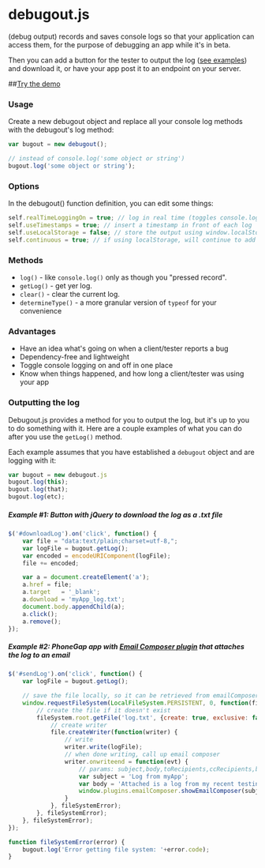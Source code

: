 debugout.js
===========

(debug output) records and saves console logs so that your application can access them, for the purpose of debugging an app while it's in beta. 

Then you can add a button for the tester to output the log ([see examples](#outputting)) and download it, or have your app post it to an endpoint on your server.

##[Try the demo](http://inorganik.github.io/debugout.js/)

### Usage

Create a new debugout object and replace all your console log methods with the debugout's log method:

```js
var bugout = new debugout();

// instead of console.log('some object or string')
bugout.log('some object or string');
```

### Options

In the debugout() function definition, you can edit some things:

```js
self.realTimeLoggingOn = true; // log in real time (toggles console.log)
self.useTimestamps = true; // insert a timestamp in front of each log
self.useLocalStorage = false; // store the output using window.localStorage()
self.continuous = true; // if using localStorage, will continue to add to the same log file each session, with dividers
```

### Methods

- `log()` - like `console.log()` only as though you "pressed record".
- `getLog()` - get yer log.
- `clear()` - clear the current log.
- `determineType()` - a more granular version of `typeof` for your convenience

### Advantages

- Have an idea what's going on when a client/tester reports a bug
- Dependency-free and lightweight
- Toggle console logging on and off in one place
- Know when things happened, and how long a client/tester was using your app

### Outputting the log <a name="outputting"></a>

Debugout.js provides a method for you to output the log, but it's up to you to do something with it. Here are a couple examples of what you can do after you use the `getLog()` method.

Each example assumes that you have established a `debugout` object and are logging with it:

```js
var bugout = new debugout.js
bugout.log(this);
bugout.log(that);
bugout.log(etc);
```

##### Example #1: Button with jQuery to download the log as a .txt file

```js
$('#downloadLog').on('click', function() {
	var file = "data:text/plain;charset=utf-8,";
	var logFile = bugout.getLog();
	var encoded = encodeURIComponent(logFile);
	file += encoded;

	var a = document.createElement('a');
	a.href = file;
	a.target   = '_blank';
	a.download = 'myApp_log.txt';
	document.body.appendChild(a);
	a.click();
	a.remove();
});

```

##### Example #2: PhoneGap app with [Email Composer plugin](https://github.com/inorganik/cordova-emailComposerWithAttachments) that attaches the log to an email

```js
$('#sendLog').on('click', function() {
	var logFile = bugout.getLog();

	// save the file locally, so it can be retrieved from emailComposer
	window.requestFileSystem(LocalFileSystem.PERSISTENT, 0, function(fileSystem) {
		// create the file if it doesn't exist
		fileSystem.root.getFile('log.txt', {create: true, exclusive: false}, function(file) {
			// create writer
			file.createWriter(function(writer) {
		        // write
	    		writer.write(logFile);
	    		// when done writing, call up email composer
				writer.onwriteend = function(evt) {
		            // params: subject,body,toRecipients,ccRecipients,bccRecipients,bIsHTML,attachments,filename
		            var subject = 'Log from myApp';
		            var body = 'Attached is a log from my recent testing session.';
					window.plugins.emailComposer.showEmailComposer(subject,body,[],[],[],false,['log.txt'], ['myApp log']);
		        }
			}, fileSystemError);
		}, fileSystemError);
	}, fileSystemError);
});

function fileSystemError(error) {
    bugout.log('Error getting file system: '+error.code);
}
```


